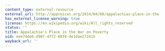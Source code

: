 ```yaml
---
content_type: external-resource
external_url: http://appvoices.org/2014/04/09/appalachias-place-in-the-war-on-poverty/
has_external_license_warning: true
license: https://en.wikipedia.org/wiki/All_rights_reserved
status: ''
title: Appalachia's Place in the War on Poverty
uid: eee7dde6-d90f-4ff2-88f8-de16ae272415
wayback_url: ''
---
```


